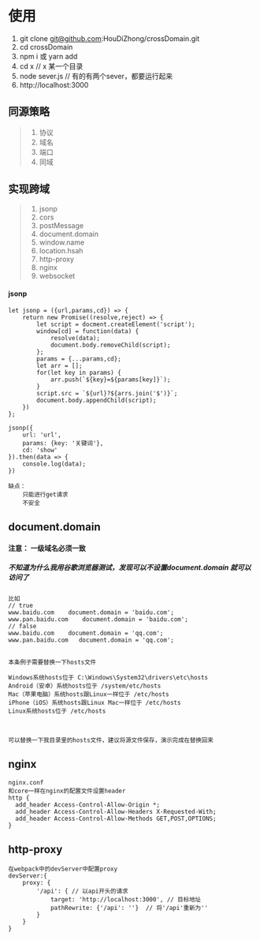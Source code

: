 # 使用
1. git clone git@github.com:HouDiZhong/crossDomain.git
2. cd crossDomain
3. npm i   或   yarn add
4. cd x  // x 某一个目录
5. node sever.js    // 有的有两个sever，都要运行起来
6. http://localhost:3000


## 同源策略

> 1. 协议
> 2. 域名
> 3. 端口
> 4. 同域

## 实现跨域

> 1. jsonp
> 2. cors
> 3. postMessage
> 4. document.domain
> 5. window.name
> 6. location.hsah
> 7. http-proxy
> 8. nginx
> 9. websocket

#### jsonp
```
let jsonp = ({url,params,cd}) => {
    return new Promise((resolve,reject) => {
        let script = docment.createElement('script');
        window[cd] = function(data) {
            resolve(data);
            document.body.removeChild(script);
        };
        params = {...params,cd};
        let arr = [];
        for(let key in params) {
            arr.push(`${key}=${params[key]}`);
        }
        script.src = `${url}?${arrs.join('$')}`;
        document.body.appendChild(script);
    })
};

jsonp({
    url: 'url',
    params: {key: '关键词'},
    cd: 'show'
}).then(data => {
    console.log(data);
})

缺点：  
    只能进行get请求
    不安全
```

## document.domain
#### 注意： 一级域名必须一致
##### 不知道为什么我用谷歌浏览器测试，发现可以不设置document.domain 就可以访问了
```
比如
// true
www.baidu.com    document.domain = 'baidu.com';   
www.pan.baidu.com    document.domain = 'baidu.com';  
// false
www.baidu.com    document.domain = 'qq.com';
www.pan.baidu.com   document.domain = 'qq.com';


本条例子需要替换一下hosts文件

Windows系统hosts位于 C:\Windows\System32\drivers\etc\hosts
Android（安卓）系统hosts位于 /system/etc/hosts
Mac（苹果电脑）系统hosts跟Linux一样位于 /etc/hosts
iPhone（iOS）系统hosts跟Linux Mac一样位于 /etc/hosts
Linux系统hosts位于 /etc/hosts



可以替换一下我目录里的hosts文件，建议将源文件保存，演示完成在替换回来
```

## nginx 
```
nginx.conf
和core一样在nginx的配置文件设置header
http {
  add_header Access-Control-Allow-Origin *;
  add_header Access-Control-Allow-Headers X-Requested-With;
  add_header Access-Control-Allow-Methods GET,POST,OPTIONS;
}
```

## http-proxy
```
在webpack中的devServer中配置proxy
devServer:{
    proxy: {
        '/api': { // 以api开头的请求
            target: 'http://localhost:3000', // 目标地址
            pathRewrite: {'/api': ''}  // 将'/api'重新为'' 
        }
    } 
}
```

